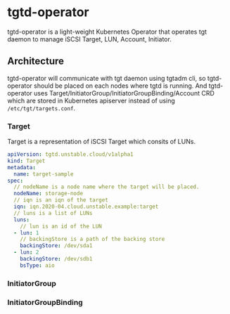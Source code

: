 tgtd-operator
=============

tgtd-operator is a light-weight Kubernetes Operator that operates tgt daemon to manage iSCSI Target, LUN, Account, Initiator.

Architecture
------------

tgtd-operator will communicate with tgt daemon using tgtadm cli, so tgtd-operator should be placed on each nodes where tgtd is running. And tgtd-operator uses Target/InitiatorGroup/InitiatorGroupBinding/Account CRD which are stored in Kubernetes apiserver instead of using `/etc/tgt/targets.conf`.

### Target

Target is a representation of iSCSI Target which consits of LUNs.

```yaml
apiVersion: tgtd.unstable.cloud/v1alpha1
kind: Target
metadata:
  name: target-sample
spec:
  // nodeName is a node name where the target will be placed.
  nodeName: storage-node
  // iqn is an iqn of the target
  iqn: iqn.2020-04.cloud.unstable.example:target
  // luns is a list of LUNs
  luns:
    // lun is an id of the LUN
  - lun: 1
    // backingStore is a path of the backing store
    backingStore: /dev/sda1
  - lun: 2
    backingStore: /dev/sdb1
    bsType: aio
```

### InitiatorGroup

### InitiatorGroupBinding
